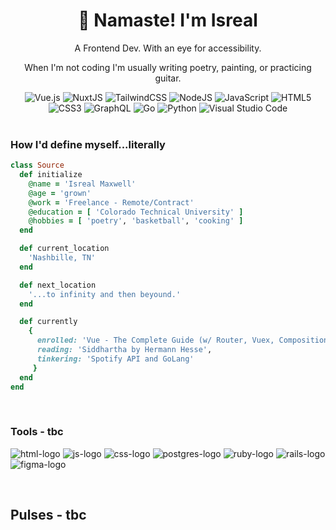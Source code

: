 <h1 align="center">🤠 Namaste! I'm Isreal</h1>

<p align="center">
A Frontend Dev. With an eye for accessibility.   
</p>
<p align="center"> 
When I'm not coding I'm usually writing poetry, painting, or practicing guitar. 
</p>

<div align="center">


<img alt="Vue.js" src="https://img.shields.io/badge/vuejs-%2335495e.svg?style=for-the-badge&logo=vue-dot-js&logoColor=%234FC08D"/>
<img alt="NuxtJS" src="https://img.shields.io/badge/NuxtJS-black.svg?style=for-the-badge&logo=NuxtJS&logoColor=white"/>
<!--  -->
<img alt="TailwindCSS" src="https://img.shields.io/badge/tailwindcss-%2338B2AC.svg?style=for-the-badge&logo=tailwind-css&logoColor=white"/>
<!--  -->
<img alt="NodeJS" src="https://img.shields.io/badge/node.js-%2343853D.svg?style=for-the-badge&logo=node-dot-js&logoColor=white"/>
<img alt="JavaScript" src="https://img.shields.io/badge/javascript-%23323330.svg?style=for-the-badge&logo=javascript&logoColor=%23F7DF1E"/>
<!--  -->
<img alt="HTML5" src="https://img.shields.io/badge/html5-%23E34F26.svg?style=for-the-badge&logo=html5&logoColor=white"/>
<img alt="CSS3" src="https://img.shields.io/badge/css3-%231572B6.svg?style=for-the-badge&logo=css3&logoColor=white"/>
<!--  -->
<img alt="GraphQL" src="https://img.shields.io/badge/-GraphQL-E10098?style=for-the-badge&logo=graphql"/>

<img alt="Go" src="https://img.shields.io/badge/go-%2300ADD8.svg?style=for-the-badge&logo=go&logoColor=white"/>
<img alt="Python" src="https://img.shields.io/badge/python-%2314354C.svg?style=for-the-badge&logo=python&logoColor=white"/>

<img alt="Visual Studio Code" src="https://img.shields.io/badge/VisualStudioCode-0078d7.svg?style=for-the-badge&logo=visual-studio-code&logoColor=white"/>



<!-- [![Gmail Badge](https://img.shields.io/badge/-sy@mangotree.dev-c14438?style=flat-square&logo=Gmail&logoColor=white&link=mailto:sy@mangotree.dev)](mailto:sy@mangotree.dev) -->

</div>
<br>

<h3>How I'd define myself...literally</h3>

```ruby
class Source
  def initialize
    @name = 'Isreal Maxwell'
    @age = 'grown'
    @work = 'Freelance - Remote/Contract'
    @education = [ 'Colorado Technical University' ]
    @hobbies = [ 'poetry', 'basketball', 'cooking' ]
  end

  def current_location
    'Nashbille, TN'
  end

  def next_location
    '...to infinity and then beyound.'
  end

  def currently
    {
      enrolled: 'Vue - The Complete Guide (w/ Router, Vuex, Composition API) @ Udemy',
      reading: 'Siddhartha by Hermann Hesse',
      tinkering: 'Spotify API and GoLang'
     }
  end
end
```

<br>

### Tools - tbc 

<p> 
  <img src="https://res.cloudinary.com/nico1711/image/upload/c_scale,h_30/v1598850235/html_1_whl9rj.png" alt="html-logo">
  <img src="https://res.cloudinary.com/nico1711/image/upload/c_scale,h_30/v1598849662/javascript_eniubp.png" alt="js-logo">
  <img src="https://res.cloudinary.com/nico1711/image/upload/c_scale,h_30/v1598849661/css_jtfcoz.png" alt="css-logo">
  <img src="https://res.cloudinary.com/nico1711/image/upload/c_scale,h_30/v1598849660/postgresql_zsfd9p.png" alt="postgres-logo">
  <img src="https://res.cloudinary.com/nico1711/image/upload/c_scale,h_30/v1598849655/ruby_nrq1jy.png" alt="ruby-logo">
  <img src="https://res.cloudinary.com/nico1711/image/upload/c_scale,h_30/v1598850690/rails_1_vess2v.png" alt="rails-logo">
  <img src="https://res.cloudinary.com/nico1711/image/upload/c_scale,h_30/v1598849656/figma_ugopbh.png" alt="figma-logo">
</p>

<br>

## Pulses - tbc


